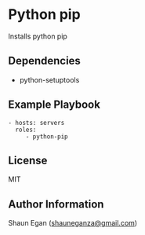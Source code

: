 Python pip
=========

Installs python pip

Dependencies
------------

* python-setuptools

Example Playbook
----------------

    - hosts: servers
      roles:
         - python-pip

License
-------

MIT

Author Information
------------------

Shaun Egan (shauneganza@gmail.com)
